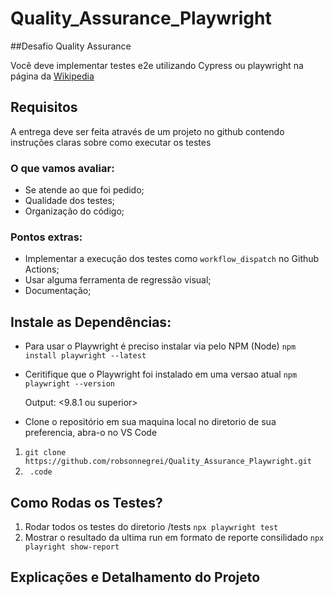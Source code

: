 # Quality_Assurance_Playwright


##Desafio Quality Assurance

Você deve implementar testes e2e utilizando Cypress ou playwright na página da [Wikipedia](https://www.wikipedia.org)

## Requisitos
A entrega deve ser feita através de um projeto no github contendo instruções claras sobre como executar os testes

### O que vamos avaliar:
- Se atende ao que foi pedido;
- Qualidade dos testes;
- Organização do código;

### Pontos extras:
- Implementar a execução dos testes como `workflow_dispatch` no Github Actions;
- Usar alguma ferramenta de regressão visual;
- Documentação;


## Instale as Dependências: 
- Para usar o Playwright é preciso instalar via pelo NPM (Node)
  ```npm install playwright --latest```
  
- Ceritifique que o Playwright foi instalado em uma versao atual
 ```npm playwright --version```

  Output: <9.8.1 ou superior>

- Clone o repositório em sua maquina local no diretorio de sua preferencia, abra-o no VS Code 
1. ```git clone https://github.com/robsonnegrei/Quality_Assurance_Playwright.git ```
2. ``` .code``` 


## Como Rodas os Testes?
1. Rodar todos os testes do diretorio /tests
```npx playwright test```
2. Mostrar o resultado da ultima run em formato de reporte consilidado
```npx playright show-report```


## Explicações e Detalhamento do Projeto


